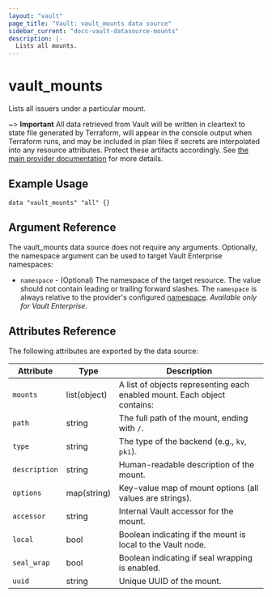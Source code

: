 ```yaml
---
layout: "vault"
page_title: "Vault: vault_mounts data source"
sidebar_current: "docs-vault-datasource-mounts"
description: |-
  Lists all mounts.
---
```


# vault_mounts

Lists all issuers under a particular mount.

~> **Important** All data retrieved from Vault will be
written in cleartext to state file generated by Terraform, will appear in
the console output when Terraform runs, and may be included in plan files
if secrets are interpolated into any resource attributes.
Protect these artifacts accordingly. See
[the main provider documentation](../index.html)
for more details.

## Example Usage

```hcl
data "vault_mounts" "all" {}
```

## Argument Reference

The vault_mounts data source does not require any arguments. Optionally, the namespace argument can be used to target Vault Enterprise namespaces:

- `namespace` - (Optional) The namespace of the target resource.
  The value should not contain leading or trailing forward slashes.
  The `namespace` is always relative to the provider's configured [namespace](/docs/providers/vault/index.html#namespace).
  _Available only for Vault Enterprise_.

## Attributes Reference

The following attributes are exported by the data source:

| Attribute     | Type         | Description                                                                   |
| ------------- | ------------ | ----------------------------------------------------------------------------- |
| `mounts`      | list(object) | A list of objects representing each enabled mount. Each object contains:      |
| `path`        | string       | The full path of the mount, ending with `/`.                                  |
| `type`        | string       | The type of the backend (e.g., `kv`, `pki`).                                  |
| `description` | string       | Human-readable description of the mount.                                      |
| `options`     | map(string)  | Key-value map of mount options (all values are strings).                      |
| `accessor`    | string       | Internal Vault accessor for the mount.                                        |
| `local`       | bool         | Boolean indicating if the mount is local to the Vault node.                   |
| `seal_wrap`   | bool         | Boolean indicating if seal wrapping is enabled.                               |
| `uuid`        | string       | Unique UUID of the mount.                                                     |
